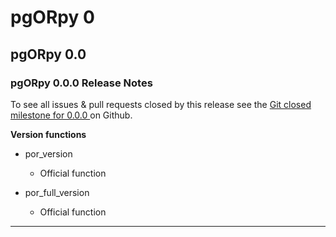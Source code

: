 # pgORpy 0

## pgORpy 0.0

### pgORpy 0.0.0 Release Notes

To see all issues & pull requests closed by this release see the
[Git closed milestone for 0.0.0
](https://github.com/pgRouting/pgorpy/issues?utf8=%E2%9C%93&q=milestone%3A%22Release%200.0.0%22)
on Github.

**Version functions**

* por_version
  
  * Official function
  

* por_full_version
  
  * Official function
  
-----
